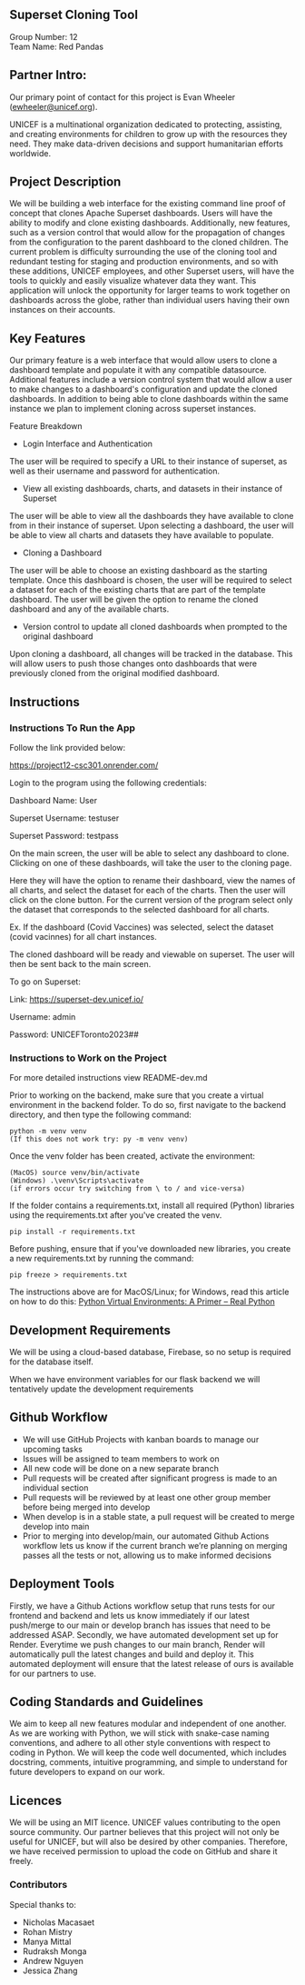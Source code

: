 ## Superset Cloning Tool

Group Number: 12  
Team Name: Red Pandas  

## Partner Intro:
Our primary point of contact for this project is Evan Wheeler (ewheeler@unicef.org). 

UNICEF is a multinational organization dedicated to protecting, assisting, and creating environments for children to grow up with the resources they need. They make data-driven decisions and support humanitarian efforts worldwide. 

## Project Description
We will be building a web interface for the existing command line proof of concept that clones Apache Superset dashboards. Users will have the ability to modify and clone existing dashboards. Additionally, new features, such as a version control that would allow for the propagation of changes from the configuration to the parent dashboard to the cloned children. The current problem is difficulty surrounding the use of the cloning tool and redundant testing for staging and production environments, and so with these additions, UNICEF employees, and other Superset users, will have the tools to quickly and easily visualize whatever data they want. This application will unlock the opportunity for larger teams to work together on dashboards across the globe, rather than individual users having their own instances on their accounts.
   
## Key Features
Our primary feature is a web interface that would allow users to clone a dashboard template and populate it with any compatible datasource. Additional features include a version control system that would allow a user to make changes to a dashboard's configuration and update the cloned dashboards. In addition to being able to clone dashboards within the same instance we plan to implement cloning across superset instances.

Feature Breakdown
* Login Interface and Authentication

The user will be required to specify a URL to their instance of superset, as well as their username and password for authentication.

* View all existing dashboards, charts, and datasets in their instance of Superset

The user will be able to view all the dashboards they have available to clone from in their instance of superset. Upon selecting a dashboard, the user will be able to view all charts and datasets they have available to populate.

* Cloning a Dashboard

The user will be able to choose an existing dashboard as the starting template. Once this dashboard is chosen, the user will be required to select a dataset for each of the existing charts that are part of the template dashboard. The user will be given the option to rename the cloned dashboard and any of the available charts.

* Version control to update all cloned dashboards when prompted to the original dashboard

Upon cloning a dashboard, all changes will be tracked in the database. This will allow users to push those changes onto dashboards that were previously cloned from the original modified dashboard.

## Instructions
### Instructions To Run the App

Follow the link provided below:

https://project12-csc301.onrender.com/

Login to the program using the following credentials:

Dashboard Name: User

Superset Username: testuser

Superset Password: testpass

On the main screen, the user will be able to select any dashboard to clone. Clicking on one of these dashboards, will take the user to the cloning page.

Here they will have the option to rename their dashboard, view the names of all charts, and select the dataset for each of the charts. Then the user will click on the clone button. 
For the current version of the program select only the dataset that corresponds to the selected dashboard for all charts.

Ex. If the dashboard (Covid Vaccines) was selected, select the dataset (covid vacinnes) for all chart instances.

The cloned dashboard will be ready and viewable on superset. The user will then be sent back to the main screen.

To go on Superset:

Link: https://superset-dev.unicef.io/

Username: admin

Password: UNICEFToronto2023##

### Instructions to Work on the Project

For more detailed instructions view README-dev.md

Prior to working on the backend, make sure that you create a virtual environment in the backend folder. To do so, first navigate to the backend directory, and then type the following command:
```
python -m venv venv
(If this does not work try: py -m venv venv)
```
Once the venv folder has been created, activate the environment:
```
(MacOS) source venv/bin/activate
(Windows) .\venv\Scripts\activate
(if errors occur try switching from \ to / and vice-versa)
```
If the folder contains a requirements.txt, install all required (Python) libraries using the requirements.txt after you've created the venv. 
```
pip install -r requirements.txt
```
Before pushing, ensure that if you've downloaded new libraries, you create a new requirements.txt by running the command:
```
pip freeze > requirements.txt
```
The instructions above are for MacOS/Linux; for Windows, read this article on how to do this: [Python Virtual Environments: A Primer – Real Python](https://realpython.com/python-virtual-environments-a-primer/)

## Development Requirements
We will be using a cloud-based database, Firebase, so no setup is required for the database itself. 

When we have environment variables for our flask backend we will tentatively update the development requirements

## Github Workflow
* We will use GitHub Projects with kanban boards to manage our upcoming tasks
* Issues will be assigned to team members to work on
* All new code will be done on a new separate branch
* Pull requests will be created after significant progress is made to an individual section
* Pull requests will be reviewed by at least one other group member before being merged into develop
* When develop is in a stable state, a pull request will be created to merge develop into main
* Prior to merging into develop/main, our automated Github Actions workflow lets us know if the current branch we’re planning on merging passes all the tests or not, allowing us to make informed decisions

## Deployment Tools
Firstly, we have a Github Actions workflow setup that runs tests for our frontend and backend and lets us know immediately if our latest push/merge to our main or develop branch has issues that need to be addressed ASAP. Secondly, we have automated development set up for Render. Everytime we push changes to our main branch, Render will automatically pull the latest changes and build and deploy it. This automated deployment will ensure that the latest release of ours is available for our partners to use.

## Coding Standards and Guidelines
We aim to keep all new features modular and independent of one another. As we are working with Python, we will stick with snake-case naming conventions, and adhere to all other style conventions with respect to coding in Python. We will keep the code well documented, which includes docstring, comments, intuitive programming, and simple to understand for future developers to expand on our work.

## Licences 
We will be using an MIT licence. UNICEF values contributing to the open source community. Our partner believes that this project will not only be useful for UNICEF, but will also be desired by other companies. Therefore, we have received permission to upload the code on GitHub and share it freely.

### Contributors
Special thanks to:
- Nicholas Macasaet
- Rohan Mistry
- Manya Mittal
- Rudraksh Monga
- Andrew Nguyen
- Jessica Zhang
